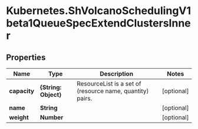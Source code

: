 # Kubernetes.ShVolcanoSchedulingV1beta1QueueSpecExtendClustersInner

## Properties

Name | Type | Description | Notes
------------ | ------------- | ------------- | -------------
**capacity** | **{String: Object}** | ResourceList is a set of (resource name, quantity) pairs. | [optional] 
**name** | **String** |  | [optional] 
**weight** | **Number** |  | [optional] 


